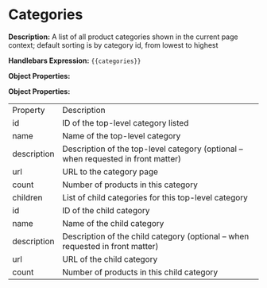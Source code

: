 <h1>Categories</h1>

<b>Description:</b> A list of all product categories shown in the current page context; default sorting is by category id, from lowest to highest

<b>Handlebars Expression:</b> `{{categories}}`

<b>Object Properties:</b>

<b>Object Properties:</b>
<table>  
  <tr>   
    <td>Property</td>    
    <td>Description</td>  
  </tr>  
  <tr>    
    <td>id</td>    
    <td>ID of the top-level category listed</td>  
  </tr>  
  <tr>    
    <td>name</td>    
    <td>Name of the top-level category</td>  
  </tr>  
  <tr>    
    <td>description</td>    
    <td>Description of the top-level category (optional &ndash; when requested in front matter)</td>  
  </tr>  
  <tr>    
    <td>url</td>    
    <td>URL to the category page</td>  
  </tr>  
  <tr>    
    <td>count</td>    
    <td>Number of products in this category</td>  
  </tr>  
  <tr>    
    <td>children</td>    
    <td>List of child categories for this top-level category</td>  
  </tr>  
  <tr>    
    <td><span class="indent1"> id</span></td>    
    <td>ID of the child category</td>  
  </tr>  
  <tr>    
    <td><span class="indent1"> name</span></td>    
    <td>Name of the child category</td>  
  </tr>    
  <tr>    
    <td><span class="indent1"> description</span></td>    
    <td>Description of the child category (optional &ndash; when requested in front matter)</td>  
  </tr>  
  <tr>    
    <td><span class="indent1"> url</span></td>    
    <td>URL of the child category</td>  
  </tr>  
  <tr>    
    <td><span class="indent1"> count</span></td>    
    <td>Number of products in this child category</td> 
  </tr>
</table>

